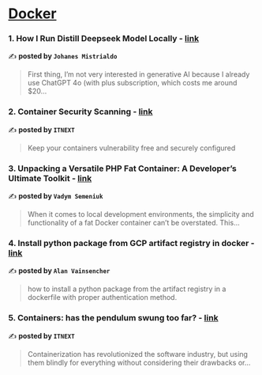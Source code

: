 
<h1><a href=https://medium.com/tag/docker/recommended target="_blank" rel="noopener noreferrer">Docker</a></h1>
<h3>1. How I Run Distill Deepseek Model Locally - <a href="https://medium.com/@johanesmistrialdo/how-i-run-distill-deepseek-model-locally-a968f8a9c19e" target="_blank" rel="noopener noreferrer">link</a></h3>

✍️ **posted by `Johanes Mistrialdo`**

<blockquote>First thing, I’m not very interested in generative AI because I already use ChatGPT 4o (with plus subscription, which costs me around $20…</blockquote>

<h3>2. Container Security Scanning - <a href="https://medium.com/itnext/container-security-scanning-f16b438db58d" target="_blank" rel="noopener noreferrer">link</a></h3>

✍️ **posted by `ITNEXT`**

<blockquote>Keep your containers vulnerability free and securely configured</blockquote>

<h3>3. Unpacking a Versatile PHP Fat Container: A Developer’s Ultimate Toolkit - <a href="https://medium.com/@vadymsemeniuk/unpacking-a-versatile-php-fat-container-a-developers-ultimate-toolkit-4d7df0e61705" target="_blank" rel="noopener noreferrer">link</a></h3>

✍️ **posted by `Vadym Semeniuk`**

<blockquote>When it comes to local development environments, the simplicity and functionality of a fat Docker container can’t be overstated. This…</blockquote>

<h3>4. Install python package from GCP artifact registry in docker - <a href="https://medium.com/@alanvain/install-python-package-from-gcp-artifact-registry-in-docker-bc31c117b1af" target="_blank" rel="noopener noreferrer">link</a></h3>

✍️ **posted by `Alan Vainsencher`**

<blockquote>how to install a python package from the artifact registry in a dockerfile with proper authentication method.</blockquote>

<h3>5. Containers: has the pendulum swung too far? - <a href="https://medium.com/itnext/containers-has-the-pendulum-swung-too-far-208ad02a6b42" target="_blank" rel="noopener noreferrer">link</a></h3>

✍️ **posted by `ITNEXT`**

<blockquote>Containerization has revolutionized the software industry, but using them blindly for everything without considering their drawbacks or…</blockquote>

